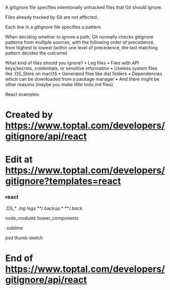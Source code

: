 A gitignore file specifies intentionally untracked files that Git should ignore. 

Files already tracked by Git are not affected.

Each line in a gitignore file specifies a pattern.

When deciding whether to ignore a path, Git normally checks gitignore patterns from multiple sources, with the following order of precedence, from highest to lowest (within one level of precedence, the last matching pattern decides the outcome)

What kind of files should you ignore?
• Log files
• Files with API keys/secrets, credentials, or sensitive information
• Useless system files like .DS_Store on macOS
• Generated files like dist folders
• Dependencies which can be downloaded from a package manager
• And there might be other reasons (maybe you make little todo.md files)

React examples:
# Created by https://www.toptal.com/developers/gitignore/api/react
# Edit at https://www.toptal.com/developers/gitignore?templates=react

### react ###
.DS_*
*.log
logs
**/*.backup.*
**/*.back.*

node_modules
bower_components

*.sublime*

psd
thumb
sketch

# End of https://www.toptal.com/developers/gitignore/api/react